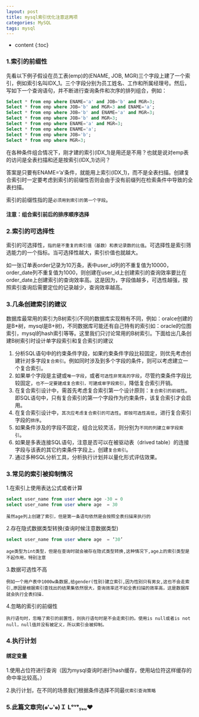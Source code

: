 ```yaml
---
layout: post
title: mysql索引优化注意这两项
categories: MySQL
tags: mysql
---
```

* content
{:toc}

### 1.索引的前缀性

先看以下例子假设在员工表(emp)的(ENAME, JOB, MGR)三个字段上建了一个索引，例如索引名叫IDX_1。三个字段分别为员工姓名、工作和所属经理号。然后，写如下一个查询语句，并不断进行查询条件和次序的排列组合，例如：
```sql
Select * from emp where ENAME='a' and JOB='b' and MGR=3;
Select * from emp where JOB='b' and MGR=3 and ENAME='a';
Select * from emp where JOB='b' and ENAME='a' and MGR=3;
Select * from emp where JOB='b' and MGR=3;
Select * from emp where ENAME='a' and MGR=3;
Select * from emp where ENAME='a';
Select * from emp where JOB='b';
Select * from emp where MGR=3;
```
在各种条件组合情况下，刚才建的索引(IDX_1)是用还是不用？也就是说对emp表的访问是全表扫描和还是按索引(IDX_1)访问？

答案是只要有ENAME=’a’条件，就能用上索引(IDX_1)，而不是全表扫描。创建复合索引时一定要考虑到索引的前缀性否则会由于没有前缀列在检索条件中导致的全表扫描。

索引的前缀性指的是`必须用到索引的第一个字段`。
#### 注意：组合索引前后的排序顺序选择

### 2.索引的可选择性
索引的可选择性，`指的是不重复的索引值（基数）和表记录数的比值`。可选择性是索引筛选能力的一个指标。当可选择性越大，索引价值也就越大。

如一张订单表order记录为10万条，表中user_id列的不重复值为10000，order_date列不重复值为1000，则创建在user_id上创建索引的查询效率要比在order_date上创建索引的查询效率高。这是因为，字段值越多，可选性越强，按照索引查询后需要定位的记录越少，查询效率越高。

### 3.几条创建索引的建议
数据库最常用的索引为B树索引(不同的数据库实现稍有不同，例如：oralce创建的是B*树，mysql是B+树)，不同数据库可能还有自己特有的索引如：oracle的位图索引，mysql的hash索引等等。这里我们只讨论常用的B树索引。下面给出几条创建B树索引时设计单字段索引和复合索引的建议
1. 分析SQL语句中的约束条件字段，如果约束条件字段比较固定，则优先考虑创建针对多字段`复合索引`。例如同时涉及到多个字段的条件，则可以考虑建立一个复合索引。
2. 如果单个字段是主键或`唯一字段`，或者`可选性非常高的字段`，尽管约束条件字段比较固定，`也不一定要建成复合索引，可建成单字段索引`，降低复合索引开销。
3. 在复合索引设计中，需首先考虑复合索引第一个设计原则：`复合索引的前缀性`。即SQL语句中，只有复合索引的第一个字段作为约束条件，该复合索引才会启用。
4. 在复合索引设计中，`其次应考虑复合索引的可选性`。`即按可选性高低`，进行复合索引字段的`排序`。
5. 如果条件涉及的字段不固定，组合比较灵活，则分别为`不同的列建立单字段索引`。
6. 如果是多表连接SQL语句，注意是否可以在被驱动表（drived table）的连接字段与该表的其它约束条件字段上，创建`复合索引`。
7. 通过多种SQL分析工具，分析执行计划并以量化形式评估效果。

### 3.常见的索引被抑制情况

1.在索引上使用表达公式或者计算
```sql
select user_name from user where age -30 = 0
select user_name from user where age  = 30
```
`虽然age列上创建了索引，但是第一条语句依然是会按照全表扫描来执行的`

2.存在隐式数据类型转换(查询时候注意数据类型)
```sql
select user_name from user where age  = ‘30’
```
`age类型为int类型，但是在查询时就会被存在隐式类型转换,这种情况下,age上的索引类型是不起作用，特别注意`

3.数据可选性不高

`例如一个用户表中1000w条数据,给gender(性别)建立索引,因为性别只有男女,这也不会走索引,原因是根据索引查找出的结果集依然很大，查询效率还不如全表扫描的效率高，这是数据库就会执行全表扫描.`

4.忽略的索引的前缀性

`执行语句时，忽略了索引的前置性，则执行语句时是不会走索引的。使用is null或者is not null，null值并没有被定义，所以索引会被抑制。`

### 4.执行计划

#### 绑定变量
1.使用占位符进行查询（因为mysql查询时进行hash缓存，使用站位符这样缓存的命中率比较高。）

2.执行计划，在不同的场景我们根据条件选择不同最`优索引查询策略`

### 5.此篇文章完(๑′ᴗ‵๑)Ｉ Lᵒᵛᵉᵧₒᵤ❤